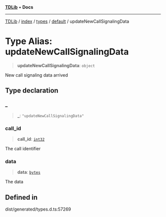 [**TDLib**](../../../../../../README.md) • **Docs**

***

[TDLib](../../../../../../modules.md) / [index](../../../../../README.md) / [types](../../../README.md) / [default](../README.md) / updateNewCallSignalingData

# Type Alias: updateNewCallSignalingData

> **updateNewCallSignalingData**: `object`

New call signaling data arrived

## Type declaration

### \_

> **\_**: `"updateNewCallSignalingData"`

### call\_id

> **call\_id**: [`int32`](int32.md)

The call identifier

### data

> **data**: [`bytes`](bytes.md)

The data

## Defined in

dist/generated/types.d.ts:57269
